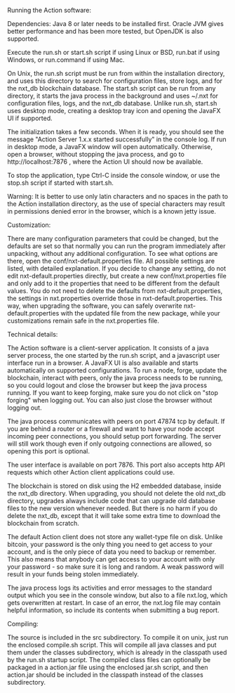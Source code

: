 Running the Action software:

Dependencies: Java 8 or later needs to be installed first. Oracle JVM gives
better performance and has been more tested, but OpenJDK is also supported.

Execute the run.sh or start.sh script if using Linux or BSD, run.bat
if using Windows, or run.command if using Mac.

On Unix, the run.sh script must be run from within the installation directory,
and uses this directory to search for configuration files, store logs, and for
the nxt_db blockchain database. The start.sh script can be run from any
directory, it starts the java process in the background and uses ~/.nxt for
configuration files, logs, and the nxt_db database. Unlike run.sh, start.sh
uses desktop mode, creating a desktop tray icon and opening the JavaFX UI if
supported.

The initialization takes a few seconds. When it is ready, you should see the
message "Action Server 1.x.x started successfully" in the console log. If run in
desktop mode, a JavaFX window will open automatically. Otherwise, open a
browser, without stopping the java process, and go to http://localhost:7876 ,
where the Action UI should now be available.

To stop the application, type Ctrl-C inside the console window, or use the
stop.sh script if started with start.sh.

Warning: It is better to use only latin characters and no spaces in the path
to the Action installation directory, as the use of special characters may result
in permissions denied error in the browser, which is a known jetty issue.

Customization:

There are many configuration parameters that could be changed, but the defaults
are set so that normally you can run the program immediately after unpacking,
without any additional configuration. To see what options are there, open the
conf/nxt-default.properties file. All possible settings are listed, with
detailed explanation. If you decide to change any setting, do not edit
nxt-default.properties directly, but create a new conf/nxt.properties file
and only add to it the properties that need to be different from the default
values. You do not need to delete the defaults from nxt-default.properties, the
settings in nxt.properties override those in nxt-default.properties. This way,
when upgrading the software, you can safely overwrite nxt-default.properties
with the updated file from the new package, while your customizations remain
safe in the nxt.properties file.

Technical details:

The Action software is a client-server application. It consists of a java server
process, the one started by the run.sh script, and a javascript user interface
run in a browser. A JavaFX UI is also available and starts automatically on
supported configurations. To run a node, forge, update the blockchain, interact
with peers, only the java process needs to be running, so you could logout and
close the browser but keep the java process running. If you want to keep
forging, make sure you do not click on "stop forging" when logging out. You can
also just close the browser without logging out.

The java process communicates with peers on port 47874 tcp by default. If you are
behind a router or a firewall and want to have your node accept incoming peer
connections, you should setup port forwarding. The server will still work though
even if only outgoing connections are allowed, so opening this port is optional.

The user interface is available on port 7876. This port also accepts http API
requests which other Action client applications could use.

The blockchain is stored on disk using the H2 embedded database, inside the
nxt_db directory. When upgrading, you should not delete the old nxt_db
directory, upgrades always include code that can upgrade old database files to
the new version whenever needed. But there is no harm if you do delete the
nxt_db, except that it will take some extra time to download the blockchain
from scratch.

The default Action client does not store any wallet-type file on disk. Unlike
bitcoin, your password is the only thing you need to get access to your account,
and is the only piece of data you need to backup or remember. This also means
that anybody can get access to your account with only your password - so make
sure it is long and random. A weak password will result in your funds being
stolen immediately.

The java process logs its activities and error messages to the standard output
which you see in the console window, but also to a file nxt.log, which gets
overwritten at restart. In case of an error, the nxt.log file may contain
helpful information, so include its contents when submitting a bug report.

Compiling:

The source is included in the src subdirectory. To compile it on unix, just run
the enclosed compile.sh script. This will compile all java classes and put them
under the classes subdirectory, which is already in the classpath used by the
run.sh startup script. The compiled class files can optionally be packaged in a
action.jar file using the enclosed jar.sh script, and then action.jar should be
included in the classpath instead of the classes subdirectory.